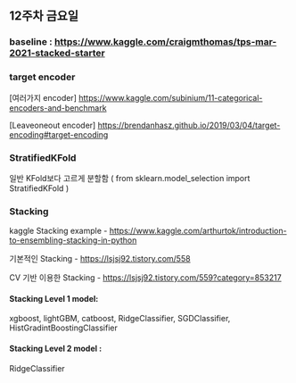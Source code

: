 ## 12주차 금요일

### baseline : https://www.kaggle.com/craigmthomas/tps-mar-2021-stacked-starter

### target encoder

[여러가지 encoder] https://www.kaggle.com/subinium/11-categorical-encoders-and-benchmark

[Leaveoneout encoder] https://brendanhasz.github.io/2019/03/04/target-encoding#target-encoding

### StratifiedKFold 

일반 KFold보다 고르게 분할함 ( from sklearn.model_selection import StratifiedKFold )

### Stacking 

kaggle Stacking example - https://www.kaggle.com/arthurtok/introduction-to-ensembling-stacking-in-python 

기본적인 Stacking - https://lsjsj92.tistory.com/558

CV 기반 이용한 Stacking - https://lsjsj92.tistory.com/559?category=853217


#### Stacking Level 1 model:

xgboost, lightGBM, catboost, RidgeClassifier, SGDClassifier, HistGradintBoostingClassifier

#### Stacking Level 2 model :

RidgeClassifier
